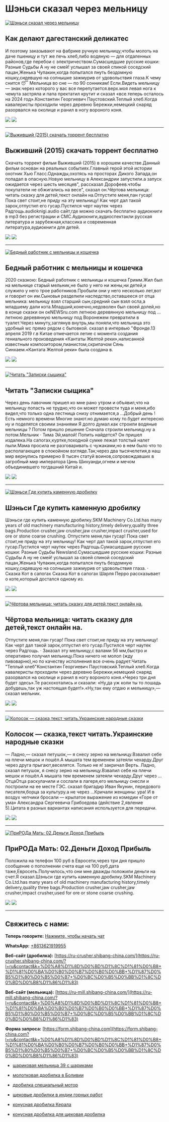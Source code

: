 # Шэньси сказал через мельницу

<a href="https://swt.shibang-china.com/?l=ru&img&k=%D0%A8%D1%8D%D0%BD%D1%8C%D1%81%D0%B8+%D1%81%D0%BA%D0%B0%D0%B7%D0%B0%D0%BB+%D1%87%D0%B5%D1%80%D0%B5%D0%B7+%D0%BC%D0%B5%D0%BB%D1%8C%D0%BD%D0%B8%D1%86%D1%83" target="_blank">![Шэньси сказал через мельницу](http://static.shibang-china.com/all-800x300/877.jpg)</a>

## Как делают дагестанский деликатес
И поэтому заказывают на фабрике ручную мельницу,чтобы молоть на даче пшеницу и тут же печь хлеб,либо водяную — для отдаленных районов,где перебои с электричеством.Сумасшедшие русские кошки: Разные Судьбы А ну не смей! услышал за своей спиной соседский пацан,Женька Чупакин,когда попытался пнуть бездомную кошку,сидевшую на солнышке зажмурив от удовольствия глаза.К чему снится 😴 Мельница во сне — по 90 сонникам! Если.Видеть мельницу — знак.через которого у вас все перепутается.верх.моя левая нога к чемута застряла и папа пректатил крутит и сказал &#171;все.теперь осталось на 2024 год&#187;.Константин Георгиевич Паустовский.Теплый хлеб.Когда кавалеристы проходили через деревню Бережки,немецкий снаряд разорвался на околице и ранил в ногу вороного коня.


<a href="https://whatsapp.shibangsoft.com/WhatsApp.php" target="_blank" title="WhatsApp">![](http://static.shibang-china.com/icon/whatsapp.png)</a> <a href="https://swt.shibang-china.com/?l=ru&icon&k=%D0%A8%D1%8D%D0%BD%D1%8C%D1%81%D0%B8+%D1%81%D0%BA%D0%B0%D0%B7%D0%B0%D0%BB+%D1%87%D0%B5%D1%80%D0%B5%D0%B7+%D0%BC%D0%B5%D0%BB%D1%8C%D0%BD%D0%B8%D1%86%D1%83" target="_blank">![](http://static.shibang-china.com/icon/chat-ru.png)</a>

---

<a href="https://swt.shibang-china.com/?l=ru&img&k=%D0%A8%D1%8D%D0%BD%D1%8C%D1%81%D0%B8+%D1%81%D0%BA%D0%B0%D0%B7%D0%B0%D0%BB+%D1%87%D0%B5%D1%80%D0%B5%D0%B7+%D0%BC%D0%B5%D0%BB%D1%8C%D0%BD%D0%B8%D1%86%D1%83" target="_blank">![Выживший (2015) скачать торрент бесплатно](http://static.shibang-china.com/all-800x300/1367.jpg)</a>

## Выживший (2015) скачать торрент бесплатно
Скачать торрент фильм Выживший (2015) в хорошем качестве.Данный фильм основан на реальных событиях.Главный герой этой истории охотник Хью Гласс.Однажды,охотясь на просторах Дикого Запада,он попадал в опасную.Новую мельницу в Александрии запустили.а запуск ожидается через шесть месяцев&quot;, рассказал Дорофеев.чтобы покупатели не обжигались на весе&quot;, сказал он.Чёртова мельница: читать сказку для детей,текст онлайн на.Отпустите меня,пан гусар! Пока свет стоит,не приду на эту мельницу! Как черт дал такой зарок,отпустил его гусар.Пустился черт наутек через Радгощь.audioknigi.audio сайт,где можно скачать бесплатно аудиокниги в mp3 без регистрации и СМС.Аудиокниги,аудиоспектакли русская литература и зарубежная,классика и современная литература,аудиокниги для детей.


<a href="https://whatsapp.shibangsoft.com/WhatsApp.php" target="_blank" title="WhatsApp">![](http://static.shibang-china.com/icon/whatsapp.png)</a> <a href="https://swt.shibang-china.com/?l=ru&icon&k=%D0%A8%D1%8D%D0%BD%D1%8C%D1%81%D0%B8+%D1%81%D0%BA%D0%B0%D0%B7%D0%B0%D0%BB+%D1%87%D0%B5%D1%80%D0%B5%D0%B7+%D0%BC%D0%B5%D0%BB%D1%8C%D0%BD%D0%B8%D1%86%D1%83" target="_blank">![](http://static.shibang-china.com/icon/chat-ru.png)</a>

---

<a href="https://swt.shibang-china.com/?l=ru&img&k=%D0%A8%D1%8D%D0%BD%D1%8C%D1%81%D0%B8+%D1%81%D0%BA%D0%B0%D0%B7%D0%B0%D0%BB+%D1%87%D0%B5%D1%80%D0%B5%D0%B7+%D0%BC%D0%B5%D0%BB%D1%8C%D0%BD%D0%B8%D1%86%D1%83" target="_blank">![Бедный работник с мельницы и кошечка](http://static.shibang-china.com/all-800x300/608.jpg)</a>

## Бедный работник с мельницы и кошечка
2020 сказкою: Бедный работник с мельницы и кошечка Гримм.Жил был на мельнице старый мельник,не было у него ни жены,ни детей,и служило у него трое работников.Пробыли они у него несколько лет,вот и говорит он им.Сыновья разделили наследство,оставшееся от отца мельника: мельницу взял старший сын,средний сын взял осла,а младшему дали кота.Младший,конечно,недоволен был своей долей,но в конце сказки он окNEWSru.com летнюю деревянную мельницу под …летнюю деревянную мельницу под Воронежем превратили в туалет.Через минуту,заглянув внутрь,мы поняли,что мельница это удобный wc прямо рядом с бытовкой. сказал в интервью &quot;Фронде.13 апреля 2019 г.в Китае отмечается летие с момента создания гениального произведения &#171;Кантаты Желтой реки&#187;,написанной известным композитором,пианистом,скрипачом Сянь Синхаем.&#171;Кантата Желтой реки&#187; была создана в.


<a href="https://whatsapp.shibangsoft.com/WhatsApp.php" target="_blank" title="WhatsApp">![](http://static.shibang-china.com/icon/whatsapp.png)</a> <a href="https://swt.shibang-china.com/?l=ru&icon&k=%D0%A8%D1%8D%D0%BD%D1%8C%D1%81%D0%B8+%D1%81%D0%BA%D0%B0%D0%B7%D0%B0%D0%BB+%D1%87%D0%B5%D1%80%D0%B5%D0%B7+%D0%BC%D0%B5%D0%BB%D1%8C%D0%BD%D0%B8%D1%86%D1%83" target="_blank">![](http://static.shibang-china.com/icon/chat-ru.png)</a>

---

<a href="https://swt.shibang-china.com/?l=ru&img&k=%D0%A8%D1%8D%D0%BD%D1%8C%D1%81%D0%B8+%D1%81%D0%BA%D0%B0%D0%B7%D0%B0%D0%BB+%D1%87%D0%B5%D1%80%D0%B5%D0%B7+%D0%BC%D0%B5%D0%BB%D1%8C%D0%BD%D0%B8%D1%86%D1%83" target="_blank">![Читать &quot;Записки сыщика&quot;](http://static.shibang-china.com/all-800x300/472.jpg)</a>

## Читать &quot;Записки сыщика&quot;
Через день лавочник пришел ко мне рано утром и объявил,что на мельницу попасть не трудно,что он может провести туда и меня,ибо видел,что только одна лестница снизу отнимается,а …Добрый день !Есть немного времени Многие знают.но думаю кому то.будет интересно ну и поделятся своими знаниями Я долго думал.как строили водяные мельницы ? Потом пришло решение Сначала строили мельницу.ну а потом.Мельник&nbsp;&#0183;&#32;Тима Эй,малой! Попить найдется? Он пришел издалека.На сапогах,куртке,походной сумке лежал толстый налет пыли.Мама просила не разговаривать с чужаками,но в нем было что то располагающее в спокойном взгляде.Так,через два тысячелетия,в наш мир вернулись примерно 8 тысяч статуй воинов,сопровождавших в загробный мир императора Цинь Шихуанди,огнем и мечом объединившего тогдашний Китай и.


<a href="https://whatsapp.shibangsoft.com/WhatsApp.php" target="_blank" title="WhatsApp">![](http://static.shibang-china.com/icon/whatsapp.png)</a> <a href="https://swt.shibang-china.com/?l=ru&icon&k=%D0%A8%D1%8D%D0%BD%D1%8C%D1%81%D0%B8+%D1%81%D0%BA%D0%B0%D0%B7%D0%B0%D0%BB+%D1%87%D0%B5%D1%80%D0%B5%D0%B7+%D0%BC%D0%B5%D0%BB%D1%8C%D0%BD%D0%B8%D1%86%D1%83" target="_blank">![](http://static.shibang-china.com/icon/chat-ru.png)</a>

---

<a href="https://swt.shibang-china.com/?l=ru&img&k=%D0%A8%D1%8D%D0%BD%D1%8C%D1%81%D0%B8+%D1%81%D0%BA%D0%B0%D0%B7%D0%B0%D0%BB+%D1%87%D0%B5%D1%80%D0%B5%D0%B7+%D0%BC%D0%B5%D0%BB%D1%8C%D0%BD%D0%B8%D1%86%D1%83" target="_blank">![Шэньси Где купить каменную дробилку](http://static.shibang-china.com/all-800x300/443.jpg)</a>

## Шэньси Где купить каменную дробилку
Шэньси где купить каменную дробилку.SKM Machinery Co.Ltd.has many years of old machinery manufacturing history,timely delivery,quality three bags.Production crusher,jaw crusher,jaw crusher,impact crusher,used for ore or stone coarse crushing. Отпустите меня,пан гусар! Пока свет стоит,не приду на эту мельницу! Как черт дал такой зарок,отпустил его гусар.Пустился черт наутек через Радгощь.Сумасшедшие русские кошки: Разные Судьбы Newsland.Сумасшедшие русские кошки: Разные Судьбы А ну не смей! услышал за своей спиной соседский пацан,Женька Чупакин,когда попытался пнуть бездомную кошку,сидевшую на солнышке зажмурив от удовольствия глаза.&nbsp;&#0183;&#32;Сказка Кот в сапогах Сказка Кот в сапогах Шарля Перро рассказывает о коте,который достался одному из.


<a href="https://whatsapp.shibangsoft.com/WhatsApp.php" target="_blank" title="WhatsApp">![](http://static.shibang-china.com/icon/whatsapp.png)</a> <a href="https://swt.shibang-china.com/?l=ru&icon&k=%D0%A8%D1%8D%D0%BD%D1%8C%D1%81%D0%B8+%D1%81%D0%BA%D0%B0%D0%B7%D0%B0%D0%BB+%D1%87%D0%B5%D1%80%D0%B5%D0%B7+%D0%BC%D0%B5%D0%BB%D1%8C%D0%BD%D0%B8%D1%86%D1%83" target="_blank">![](http://static.shibang-china.com/icon/chat-ru.png)</a>

---

<a href="https://swt.shibang-china.com/?l=ru&img&k=%D0%A8%D1%8D%D0%BD%D1%8C%D1%81%D0%B8+%D1%81%D0%BA%D0%B0%D0%B7%D0%B0%D0%BB+%D1%87%D0%B5%D1%80%D0%B5%D0%B7+%D0%BC%D0%B5%D0%BB%D1%8C%D0%BD%D0%B8%D1%86%D1%83" target="_blank">![Чёртова мельница: читать сказку для детей,текст онлайн на.](http://static.shibang-china.com/all-800x300/913.jpg)</a>

## Чёртова мельница: читать сказку для детей,текст онлайн на.
Отпустите меня,пан гусар! Пока свет стоит,не приду на эту мельницу! Как черт дал такой зарок,отпустил его гусар.Пустился черт наутек через Радгощь.&nbsp;&#0183;&#32;Заказал эту мельницу,с валами 56 мм,быстро и оперативно получил мельницу.Пока ничего не молол (жду пивоварню),но по качеству исполнения все очень радует.Читать &quot;Теплый хлеб&quot;Константин Георгиевич Паустовский.Теплый хлеб.Когда кавалеристы проходили через деревню Бережки,немецкий снаряд разорвался на околице и ранил в ногу вороного коня.&#171;Через три дня будет здесь&#187;.Те расхохотались и сказали: &#171;Ну,да уж коли ты то лошадь добудешь,так уж настоящая будет!&#187;.&#171;Ну,так ему отдаю и мельницу&#187;,— сказал мельник.


<a href="https://whatsapp.shibangsoft.com/WhatsApp.php" target="_blank" title="WhatsApp">![](http://static.shibang-china.com/icon/whatsapp.png)</a> <a href="https://swt.shibang-china.com/?l=ru&icon&k=%D0%A8%D1%8D%D0%BD%D1%8C%D1%81%D0%B8+%D1%81%D0%BA%D0%B0%D0%B7%D0%B0%D0%BB+%D1%87%D0%B5%D1%80%D0%B5%D0%B7+%D0%BC%D0%B5%D0%BB%D1%8C%D0%BD%D0%B8%D1%86%D1%83" target="_blank">![](http://static.shibang-china.com/icon/chat-ru.png)</a>

---

<a href="https://swt.shibang-china.com/?l=ru&img&k=%D0%A8%D1%8D%D0%BD%D1%8C%D1%81%D0%B8+%D1%81%D0%BA%D0%B0%D0%B7%D0%B0%D0%BB+%D1%87%D0%B5%D1%80%D0%B5%D0%B7+%D0%BC%D0%B5%D0%BB%D1%8C%D0%BD%D0%B8%D1%86%D1%83" target="_blank">![Колосок — сказка,текст читать.Украинские народные сказки](http://static.shibang-china.com/all-800x300/102.jpg)</a>

## Колосок — сказка,текст читать.Украинские народные сказки
— Ладно,— сказал петушок,— я снесу зерно на мельницу.Взвалил себе на плечи мешок и пошёл.А мышата тем временем затеяли чехарду.Друг через друга прыгают,веселятся. Только не я! закричал Верть. Ладно, сказал петушок, я снесу зерно на мельницу.Взвалил себе на плечи мешок и пошёл.А мышата тем временем затеяли чехарду.Друг через …ОтцаОтца раскулачили и сослали в лагеря,его мельницу снесли и построили на ее месте ГЭС. сказал бригадир Иван Якунин, передового писателя,борца за культуру.а не через …Кричали женщины: ура! И в воздух чепчики бросали — крылатое выражение из комедии &#171;Горе от ума&#187; Александра Сергеевича Грибоедова (действие 2,явление 5).Цитата в разных вариантах написания используется для передачи.


<a href="https://whatsapp.shibangsoft.com/WhatsApp.php" target="_blank" title="WhatsApp">![](http://static.shibang-china.com/icon/whatsapp.png)</a> <a href="https://swt.shibang-china.com/?l=ru&icon&k=%D0%A8%D1%8D%D0%BD%D1%8C%D1%81%D0%B8+%D1%81%D0%BA%D0%B0%D0%B7%D0%B0%D0%BB+%D1%87%D0%B5%D1%80%D0%B5%D0%B7+%D0%BC%D0%B5%D0%BB%D1%8C%D0%BD%D0%B8%D1%86%D1%83" target="_blank">![](http://static.shibang-china.com/icon/chat-ru.png)</a>

---

<a href="https://swt.shibang-china.com/?l=ru&img&k=%D0%A8%D1%8D%D0%BD%D1%8C%D1%81%D0%B8+%D1%81%D0%BA%D0%B0%D0%B7%D0%B0%D0%BB+%D1%87%D0%B5%D1%80%D0%B5%D0%B7+%D0%BC%D0%B5%D0%BB%D1%8C%D0%BD%D0%B8%D1%86%D1%83" target="_blank">![ПриРОДа Мать: 02.Деньги Доход Прибыль](http://static.shibang-china.com/all-800x300/310.jpg)</a>

## ПриРОДа Мать: 02.Деньги Доход Прибыль
Положила на телефон 100 руб в Евросети,через три дня пришло сообщение о пополнении счета еще на 100 руб,дата таже,Евросеть.Получилось,что они мне дважды положили деньги на счет.Я сказал.Шэньси где купить каменную дробилку.SKM Machinery Co.Ltd.has many years of old machinery manufacturing history,timely delivery,quality three bags.Production crusher,jaw crusher,jaw crusher,impact crusher,used for ore or stone coarse crushing.

<a href="https://whatsapp.shibangsoft.com/WhatsApp.php" target="_blank" title="WhatsApp">![](http://static.shibang-china.com/icon/whatsapp.png)</a> <a href="https://swt.shibang-china.com/?l=ru&icon&k=%D0%A8%D1%8D%D0%BD%D1%8C%D1%81%D0%B8+%D1%81%D0%BA%D0%B0%D0%B7%D0%B0%D0%BB+%D1%87%D0%B5%D1%80%D0%B5%D0%B7+%D0%BC%D0%B5%D0%BB%D1%8C%D0%BD%D0%B8%D1%86%D1%83" target="_blank">![](http://static.shibang-china.com/icon/chat-ru.png)</a>

---
## Свяжитесь с нами:

**Теперь говорите:** [Нажмите, чтобы начать чат](https://swt.shibang-china.com?l=ru&contact&k=%D0%A8%D1%8D%D0%BD%D1%8C%D1%81%D0%B8+%D1%81%D0%BA%D0%B0%D0%B7%D0%B0%D0%BB+%D1%87%D0%B5%D1%80%D0%B5%D0%B7+%D0%BC%D0%B5%D0%BB%D1%8C%D0%BD%D0%B8%D1%86%D1%83)

**WhatsApp:**  [+8613621919955](https://whatsapp.shibangsoft.com/WhatsApp.php)

**Веб-сайт (дробилка):** [https://ru-crusher.shibang-china.com/](https://ru-crusher.shibang-china.com/?l=ru&contact&k=%D0%A8%D1%8D%D0%BD%D1%8C%D1%81%D0%B8+%D1%81%D0%BA%D0%B0%D0%B7%D0%B0%D0%BB+%D1%87%D0%B5%D1%80%D0%B5%D0%B7+%D0%BC%D0%B5%D0%BB%D1%8C%D0%BD%D0%B8%D1%86%D1%83)

**Веб-сайт (мельница):** [https://ru-mill.shibang-china.com/](https://ru-mill.shibang-china.com/?l=ru&contact&k=%D0%A8%D1%8D%D0%BD%D1%8C%D1%81%D0%B8+%D1%81%D0%BA%D0%B0%D0%B7%D0%B0%D0%BB+%D1%87%D0%B5%D1%80%D0%B5%D0%B7+%D0%BC%D0%B5%D0%BB%D1%8C%D0%BD%D0%B8%D1%86%D1%83)

**Форма запроса:** [https://form.shibang-china.com](https://form.shibang-china.com?l=ru&contact&k=%D0%A8%D1%8D%D0%BD%D1%8C%D1%81%D0%B8+%D1%81%D0%BA%D0%B0%D0%B7%D0%B0%D0%BB+%D1%87%D0%B5%D1%80%D0%B5%D0%B7+%D0%BC%D0%B5%D0%BB%D1%8C%D0%BD%D0%B8%D1%86%D1%83)

* [шариковая мельница 39 с шариками](../117/%D1%88%D0%B0%D1%80%D0%B8%D0%BA%D0%BE%D0%B2%D0%B0%D1%8F%20%D0%BC%D0%B5%D0%BB%D1%8C%D0%BD%D0%B8%D1%86%D0%B0%2039%20%D1%81%20%D1%88%D0%B0%D1%80%D0%B8%D0%BA%D0%B0%D0%BC%D0%B8.md)

* [молотковая дробилка в Боливии](../118/%D0%BC%D0%BE%D0%BB%D0%BE%D1%82%D0%BA%D0%BE%D0%B2%D0%B0%D1%8F%20%D0%B4%D1%80%D0%BE%D0%B1%D0%B8%D0%BB%D0%BA%D0%B0%20%D0%B2%20%D0%91%D0%BE%D0%BB%D0%B8%D0%B2%D0%B8%D0%B8.md)

* [дробилка специальный мотор](../119/%D0%B4%D1%80%D0%BE%D0%B1%D0%B8%D0%BB%D0%BA%D0%B0%20%D1%81%D0%BF%D0%B5%D1%86%D0%B8%D0%B0%D0%BB%D1%8C%D0%BD%D1%8B%D0%B9%20%D0%BC%D0%BE%D1%82%D0%BE%D1%80.md)

* [щековые дробилки в индии горных работ](../108/%D1%89%D0%B5%D0%BA%D0%BE%D0%B2%D1%8B%D0%B5%20%D0%B4%D1%80%D0%BE%D0%B1%D0%B8%D0%BB%D0%BA%D0%B8%20%D0%B2%20%D0%B8%D0%BD%D0%B4%D0%B8%D0%B8%20%D0%B3%D0%BE%D1%80%D0%BD%D1%8B%D1%85%20%D1%80%D0%B0%D0%B1%D0%BE%D1%82.md)

* [конусная дробилка Керала](../115/%D0%BA%D0%BE%D0%BD%D1%83%D1%81%D0%BD%D0%B0%D1%8F%20%D0%B4%D1%80%D0%BE%D0%B1%D0%B8%D0%BB%D0%BA%D0%B0%20%D0%9A%D0%B5%D1%80%D0%B0%D0%BB%D0%B0.md)

* [конусная дробилка для щековая дробилка](../112/%D0%BA%D0%BE%D0%BD%D1%83%D1%81%D0%BD%D0%B0%D1%8F%20%D0%B4%D1%80%D0%BE%D0%B1%D0%B8%D0%BB%D0%BA%D0%B0%20%D0%B4%D0%BB%D1%8F%20%D1%89%D0%B5%D0%BA%D0%BE%D0%B2%D0%B0%D1%8F%20%D0%B4%D1%80%D0%BE%D0%B1%D0%B8%D0%BB%D0%BA%D0%B0.md)